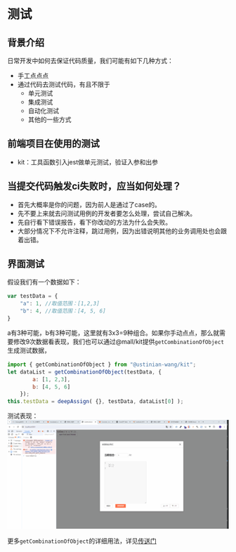 # 测试

## 背景介绍

日常开发中如何去保证代码质量，我们可能有如下几种方式：
- 手工点点点
- 通过代码去测试代码，有且不限于
  - 单元测试
  - 集成测试
  - 自动化测试
  - 其他的一些方式

## 前端项目在使用的测试

- kit：工具函数引入jest做单元测试，验证入参和出参

## 当提交代码触发ci失败时，应当如何处理？

- 首先大概率是你的问题，因为前人是通过了case的。
- 先不要上来就去问测试用例的开发者要怎么处理，尝试自己解决。
- 先自行看下错误报告，看下你改动的方法为什么会失败。
- 大部分情况下不允许注释，跳过用例，因为出错说明其他的业务调用处也会跟着出错。

## 界面测试

假设我们有一个数据如下：
```javascript
var testData = {
    "a": 1, //取值范围：[1,2,3]
    "b": 4, //取值范围：[4, 5, 6]
}
```
a有3种可能，b有3种可能，这里就有3x3=9种组合。如果你手动点点，那么就需要修改9次数据看表现，我们也可以通过@mall/kit提供`getCombinationOfObject`生成测试数据，
```javascript
import { getCombinationOfObject } from "@ustinian-wang/kit";
let dataList = getCombinationOfObject(testData, {
        a: [1, 2,3],
        b: [4, 5, 6]
    });
this.testData = deepAssign( {}, testData, dataList[0] );
```
测试表现：
![test_testCase.gif](images/test_testCase.gif)

更多`getCombinationOfObject`的详细用法，详见[传送门](https://ustinian-wang.github.io/kit/global.html#getCombinationOfObject)